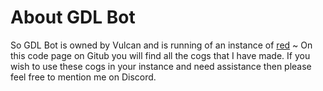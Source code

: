 # About GDL Bot
So GDL Bot is owned by Vulcan and is running of an instance of [red](https://github.com/Cog-Creators/Red-DiscordBot) ~ On this code page on Gitub you will find all the cogs that I have made. If you wish to use these cogs in your instance and need assistance then please feel free to mention me on Discord. 
